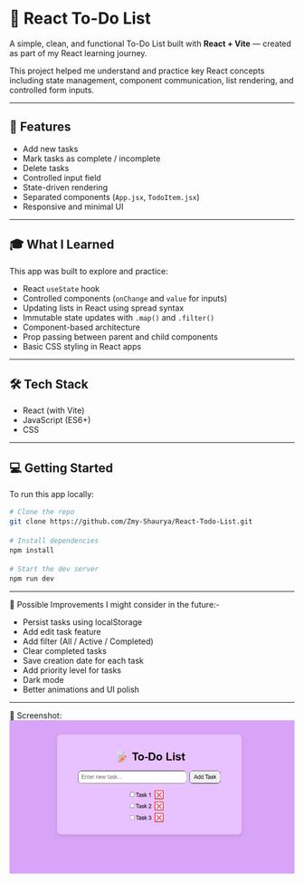 # 📝 React To-Do List

A simple, clean, and functional To-Do List built with **React + Vite** — created as part of my React learning journey.

This project helped me understand and practice key React concepts including state management, component communication, list rendering, and controlled form inputs.

---

## 🚀 Features

- Add new tasks  
- Mark tasks as complete / incomplete  
- Delete tasks  
- Controlled input field  
- State-driven rendering  
- Separated components (`App.jsx`, `TodoItem.jsx`)  
- Responsive and minimal UI

---

## 🎓 What I Learned

This app was built to explore and practice:

- React `useState` hook  
- Controlled components (`onChange` and `value` for inputs)  
- Updating lists in React using spread syntax  
- Immutable state updates with `.map()` and `.filter()`  
- Component-based architecture  
- Prop passing between parent and child components  
- Basic CSS styling in React apps  

---

## 🛠️ Tech Stack

- React (with Vite)  
- JavaScript (ES6+)  
- CSS

---

## 💻 Getting Started

To run this app locally:

```bash
# Clone the repo
git clone https://github.com/Zmy-Shaurya/React-Todo-List.git

# Install dependencies
npm install

# Start the dev server
npm run dev
```
---

🚧 Possible Improvements I might consider in the future:-

- Persist tasks using localStorage
- Add edit task feature
- Add filter (All / Active / Completed)
- Clear completed tasks
- Save creation date for each task
- Add priority level for tasks
- Dark mode
- Better animations and UI polish

---

📸 Screenshot:
![Todo App Screenshot](src/screenshots/image.png)